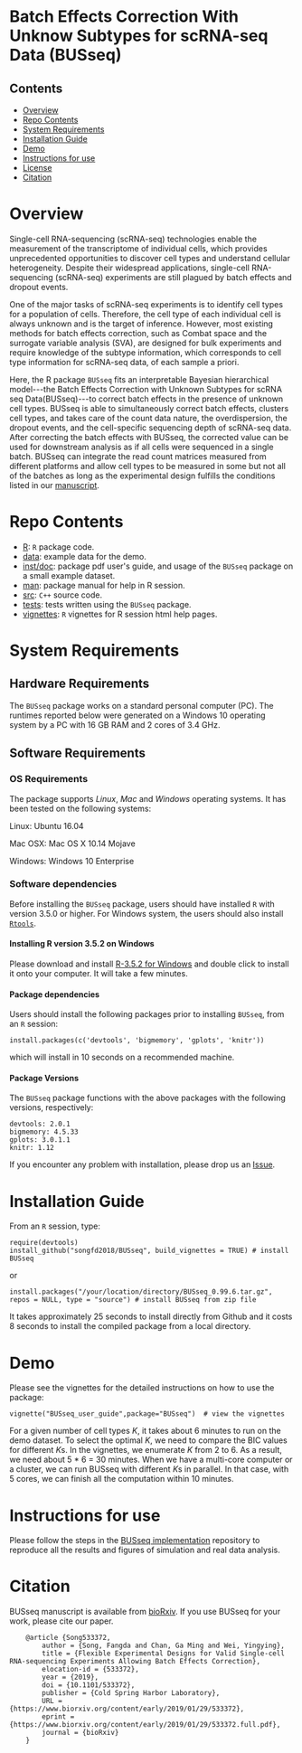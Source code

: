 # Batch Effects Correction With Unknow Subtypes for scRNA-seq Data (BUSseq)

## Contents

- [Overview](#overview)
- [Repo Contents](#repo-contents)
- [System Requirements](#system-requirements)
- [Installation Guide](#installation-guide)
- [Demo](#demo)
- [Instructions for use](#instructions-for-use)
- [License](./LICENSE)
- [Citation](#citation)

# Overview
Single-cell RNA-sequencing (scRNA-seq) technologies enable the measurement of the transcriptome of individual cells, which provides unprecedented opportunities to discover cell types and understand cellular heterogeneity. Despite their widespread applications, single-cell RNA-sequencing (scRNA-seq) experiments are still plagued by batch effects and dropout events.

One of the major tasks of scRNA-seq experiments is to identify cell types for a population of cells. Therefore, the cell type of each individual cell is always unknown and is the target of inference. However, most existing methods for batch effects correction, such as Combat space and the surrogate variable analysis (SVA), are designed for bulk experiments and require knowledge of the subtype information, which corresponds to cell type information for scRNA-seq data, of each sample a priori.
  
Here, the R package `BUSseq` fits an interpretable Bayesian hierarchical model---the Batch Effects Correction with Unknown Subtypes for scRNA seq Data(BUSseq)---to correct batch effects in the presence of unknown cell types. BUSseq is able to simultaneously correct batch effects, clusters cell types, and takes care of the count data nature, the overdispersion, the dropout events, and the cell-specific sequencing depth of scRNA-seq data. After correcting the batch effects with BUSseq, the corrected value can be used for downstream analysis as if all cells were sequenced in a single batch. BUSseq can integrate the read count matrices measured from different platforms and allow cell types to be measured in some but not all of the batches as long as the experimental design fulfills the conditions listed in our [manuscript](https://www.biorxiv.org/content/10.1101/533372v1).

# Repo Contents

- [R](./R): `R` package code.
- [data](./data): example data for the demo.
- [inst/doc](./inst/doc): package pdf user's guide, and usage of the `BUSseq` package on a small example dataset.
- [man](./man): package manual for help in R session.
- [src](./src): `C++` source code.
- [tests](./tests): tests written using the `BUSseq` package.
- [vignettes](./vignettes): `R` vignettes for R session html help pages.

# System Requirements

## Hardware Requirements

The `BUSseq` package works on a standard personal computer (PC). The runtimes reported below were generated on a Windows 10 operating system by a PC with 16 GB RAM and 2 cores of 3.4 GHz.

## Software Requirements

### OS Requirements

The package supports *Linux*, *Mac* and *Windows* operating systems. It has been tested on the following systems:

Linux: Ubuntu 16.04

Mac OSX: Mac OS X 10.14 Mojave

Windows: Windows 10 Enterprise

### Software dependencies

Before installing the `BUSseq` package, users should have installed `R` with version 3.5.0 or higher. For Windows system, the users should also install [`Rtools`](https://cran.r-project.org/bin/windows/Rtools/).

#### Installing R version 3.5.2 on Windows

Please download and install [R-3.5.2 for Windows](https://cran.r-project.org/bin/windows/base/) and double click to install it onto your computer. It will take a few minutes.

#### Package dependencies

Users should install the following packages prior to installing `BUSseq`, from an `R` session:

```
install.packages(c('devtools', 'bigmemory', 'gplots', 'knitr'))
```

which will install in 10 seconds on a recommended machine.

#### Package Versions

The `BUSseq` package functions with the above packages with the following versions, respectively:

```
devtools: 2.0.1
bigmemory: 4.5.33
gplots: 3.0.1.1
knitr: 1.12
```

If you encounter any problem with installation, please drop us an [Issue](https://github.com/songfd2018/BUSseq/issues). 

# Installation Guide

From an `R` session, type:

```
require(devtools)
install_github("songfd2018/BUSseq", build_vignettes = TRUE) # install BUSseq
```

or

```
install.packages("/your/location/directory/BUSseq_0.99.6.tar.gz", repos = NULL, type = "source") # install BUSseq from zip file
```

It takes approximately 25 seconds to install directly from Github and it costs 8 seconds to install the compiled package from a local directory. 

# Demo
Please see the vignettes for the detailed instructions on how to use the package:

```
vignette("BUSseq_user_guide",package="BUSseq")  # view the vignettes
```

For a given number of cell types *K*, it takes about 6 minutes to run on the demo dataset. To select the optimal *K*, we need to compare the BIC values for different *K*s. In the vignettes, we enumerate *K* from 2 to 6. As a result, we need about 5 * 6 = 30 minutes. When we have a multi-core computer or a cluster, we can run BUSseq with different *K*s in parallel. In that case, with 5 cores, we can finish all the computation within 10 minutes.

# Instructions for use
Please follow the steps in the [BUSseq implementation](https://github.com/songfd2018/BUSseq_implementation) repository to reproduce all the results and figures of simulation and real data analysis.

# Citation
BUSseq manuscript is available from [bioRxiv](https://www.biorxiv.org/content/10.1101/533372v1). If you use BUSseq for your work, please cite our paper.

		@article {Song533372,
			author = {Song, Fangda and Chan, Ga Ming and Wei, Yingying},
			title = {Flexible Experimental Designs for Valid Single-cell RNA-sequencing Experiments Allowing Batch Effects Correction},
			elocation-id = {533372},
			year = {2019},
			doi = {10.1101/533372},
			publisher = {Cold Spring Harbor Laboratory},
			URL = {https://www.biorxiv.org/content/early/2019/01/29/533372},
			eprint = {https://www.biorxiv.org/content/early/2019/01/29/533372.full.pdf},
			journal = {bioRxiv}
		}
